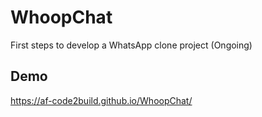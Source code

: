 # WhoopChat
First steps to develop a WhatsApp clone project (Ongoing)

## Demo
https://af-code2build.github.io/WhoopChat/
